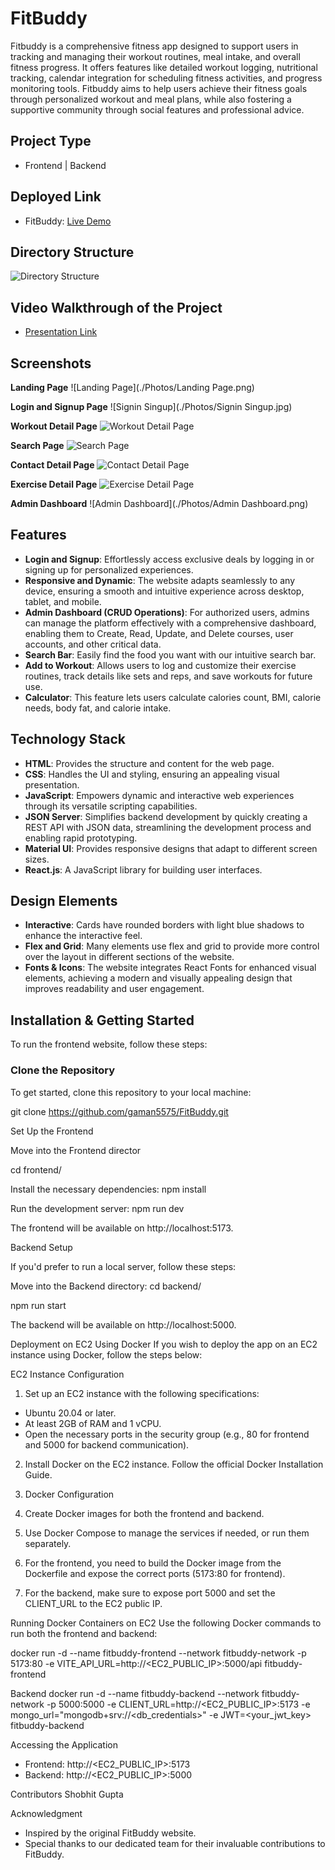 # FitBuddy

Fitbuddy is a comprehensive fitness app designed to support users in tracking and managing their workout routines, meal intake, and overall fitness progress. It offers features like detailed workout logging, nutritional tracking, calendar integration for scheduling fitness activities, and progress monitoring tools. Fitbuddy aims to help users achieve their fitness goals through personalized workout and meal plans, while also fostering a supportive community through social features and professional advice.

## Project Type
- Frontend | Backend

## Deployed Link
- FitBuddy: [Live Demo](https://union-ubuntu-046.vercel.app/)

## Directory Structure
![Directory Structure](./Photos/Directory.png)

## Video Walkthrough of the Project
- [Presentation Link](https://youtu.be/KAi-4gsl1bU)

## Screenshots

**Landing Page**
![Landing Page](./Photos/Landing Page.png)

**Login and Signup Page**
![Signin Singup](./Photos/Signin Singup.jpg)

**Workout Detail Page**
![Workout Detail Page](./Photos/workout.png)

**Search Page**
![Search Page](./Photos/Search.png)

**Contact Detail Page**
![Contact Detail Page](./Photos/Contact.png)

**Exercise Detail Page**
![Exercise Detail Page](./Photos/Exercises.png)

**Admin Dashboard**
![Admin Dashboard](./Photos/Admin Dashboard.png)

## Features
- **Login and Signup**: Effortlessly access exclusive deals by logging in or signing up for personalized experiences.
- **Responsive and Dynamic**: The website adapts seamlessly to any device, ensuring a smooth and intuitive experience across desktop, tablet, and mobile.
- **Admin Dashboard (CRUD Operations)**: For authorized users, admins can manage the platform effectively with a comprehensive dashboard, enabling them to Create, Read, Update, and Delete courses, user accounts, and other critical data.
- **Search Bar**: Easily find the food you want with our intuitive search bar.
- **Add to Workout**: Allows users to log and customize their exercise routines, track details like sets and reps, and save workouts for future use.
- **Calculator**: This feature lets users calculate calories count, BMI, calorie needs, body fat, and calorie intake.

## Technology Stack
- **HTML**: Provides the structure and content for the web page.
- **CSS**: Handles the UI and styling, ensuring an appealing visual presentation.
- **JavaScript**: Empowers dynamic and interactive web experiences through its versatile scripting capabilities.
- **JSON Server**: Simplifies backend development by quickly creating a REST API with JSON data, streamlining the development process and enabling rapid prototyping.
- **Material UI**: Provides responsive designs that adapt to different screen sizes.
- **React.js**: A JavaScript library for building user interfaces.

## Design Elements
- **Interactive**: Cards have rounded borders with light blue shadows to enhance the interactive feel.
- **Flex and Grid**: Many elements use flex and grid to provide more control over the layout in different sections of the website.
- **Fonts & Icons**: The website integrates React Fonts for enhanced visual elements, achieving a modern and visually appealing design that improves readability and user engagement.

## Installation & Getting Started

To run the frontend website, follow these steps:

### Clone the Repository
To get started, clone this repository to your local machine:

git clone https://github.com/gaman5575/FitBuddy.git

Set Up the Frontend

Move into the Frontend director

cd frontend/

Install the necessary dependencies:
npm install

Run the development server:
npm run dev

The frontend will be available on http://localhost:5173.

Backend Setup 

If you'd prefer to run a local server, follow these steps:

Move into the Backend directory:
cd backend/

npm run start

The backend will be available on http://localhost:5000.

Deployment on EC2 Using Docker
If you wish to deploy the app on an EC2 instance using Docker, follow the steps below:

EC2 Instance Configuration

1. Set up an EC2 instance with the following specifications:
- Ubuntu 20.04 or later.
- At least 2GB of RAM and 1 vCPU.
- Open the necessary ports in the security group (e.g., 80 for frontend and 5000 for backend communication).

2. Install Docker on the EC2 instance. Follow the official Docker Installation Guide.


3. Docker Configuration
 1. Create Docker images for both the frontend and backend.

 2. Use Docker Compose to manage the services if needed, or run them separately.

 3. For the frontend, you need to build the Docker image from the Dockerfile and expose the correct ports (5173:80 for frontend).

4. For the backend, make sure to expose port 5000 and set the CLIENT_URL to the EC2 public IP.

Running Docker Containers on EC2
Use the following Docker commands to run both the frontend and backend:

docker run -d --name fitbuddy-frontend --network fitbuddy-network -p 5173:80 -e VITE_API_URL=http://<EC2_PUBLIC_IP>:5000/api fitbuddy-frontend

Backend
docker run -d --name fitbuddy-backend --network fitbuddy-network -p 5000:5000 -e CLIENT_URL=http://<EC2_PUBLIC_IP>:5173 -e mongo_url="mongodb+srv://<db_credentials>" -e JWT=<your_jwt_key> fitbuddy-backend

Accessing the Application
- Frontend: http://<EC2_PUBLIC_IP>:5173
- Backend: http://<EC2_PUBLIC_IP>:5000

Contributors
 Shobhit Gupta

Acknowledgment
- Inspired by the original FitBuddy website.
- Special thanks to our dedicated team for their invaluable contributions to FitBuddy.

